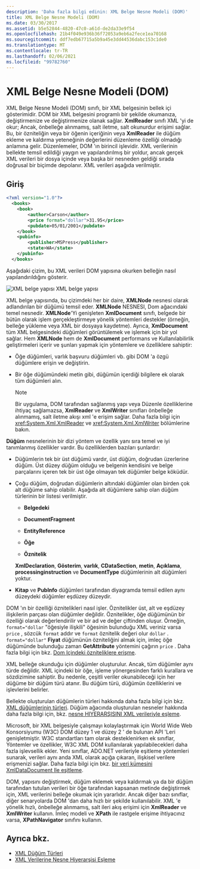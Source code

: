```yaml
---
description: 'Daha fazla bilgi edinin: XML Belge Nesne Modeli (DOM)'
title: XML Belge Nesne Modeli (DOM)
ms.date: 03/30/2017
ms.assetid: b5e52844-4820-47c0-a61d-de2da33e9f54
ms.openlocfilehash: 21b4f049e936b36f72053a9eb6a2fece1ea70168
ms.sourcegitcommit: ddf7edb67715a5b9a45e3dd44536dabc153c1de0
ms.translationtype: MT
ms.contentlocale: tr-TR
ms.lasthandoff: 02/06/2021
ms.locfileid: "99782760"
---
```

# <a name="xml-document-object-model-dom"></a>XML Belge Nesne Modeli (DOM)

XML Belge Nesne Modeli (DOM) sınıfı, bir XML belgesinin bellek içi gösterimidir. DOM bir XML belgesini programlı bir şekilde okumanıza, değiştirmenize ve değiştirmenize olanak sağlar. **XmlReader** sınıfı XML 'yi de okur; Ancak, önbelleğe alınmamış, salt iletme, salt okunurdur erişimi sağlar. Bu, bir özniteliğin veya bir öğenin içeriğinin veya **XmlReader** ile düğüm ekleme ve kaldırma yeteneğinin değerlerini düzenleme özelliği olmadığı anlamına gelir. Düzenlemeler, DOM 'ın birincil işlevidir. XML verilerinin bellekte temsil edildiği yaygın ve yapılandırılmış bir yoldur, ancak gerçek XML verileri bir dosya içinde veya başka bir nesneden geldiği sırada doğrusal bir biçimde depolanır. XML verileri aşağıda verilmiştir.

## <a name="input"></a>Giriş

```xml
<?xml version="1.0"?>
  <books>
    <book>
        <author>Carson</author>
        <price format="dollar">31.95</price>
        <pubdate>05/01/2001</pubdate>
    </book>
    <pubinfo>
        <publisher>MSPress</publisher>
        <state>WA</state>
    </pubinfo>
  </books>
```

Aşağıdaki çizim, bu XML verileri DOM yapısına okurken belleğin nasıl yapılandırıldığını gösterir.

![XML belge yapısı](media/xml-to-domtree.gif "XML_To_DOMTree") XML belge yapısı

XML belge yapısında, bu çizimdeki her bir daire, **XMLNode** nesnesi olarak adlandırılan bir düğümü temsil eder. **XMLNode** NESNESI, Dom ağacındaki temel nesnedir. **XMLNode**'Yi genişleten **XmlDocument** sınıfı, belgede bir bütün olarak işlem gerçekleştirmeye yönelik yöntemleri destekler (örneğin, belleğe yükleme veya XML bir dosyaya kaydetme). Ayrıca, **XmlDocument** tüm XML belgesindeki düğümleri görüntülemek ve işlemek için bir yol sağlar. Hem **XMLNode** hem de **XmlDocument** performans ve Kullanılabilirlik geliştirmeleri içerir ve şunları yapmak için yöntemlere ve özelliklere sahiptir:

- Öğe düğümleri, varlık başvuru düğümleri vb. gibi DOM 'a özgü düğümlere erişin ve değiştirin.

- Bir öğe düğümündeki metin gibi, düğümün içerdiği bilgilere ek olarak tüm düğümleri alın.

  > [!NOTE]
  > Bir uygulama, DOM tarafından sağlanmış yapı veya Düzenle özelliklerine ihtiyaç sağlamazsa, **XmlReader** ve **XmlWriter** sınıfları önbelleğe alınmamış, salt iletme akışı xml 'e erişim sağlar. Daha fazla bilgi için <xref:System.Xml.XmlReader> ve <xref:System.Xml.XmlWriter> bölümlerine bakın.

**Düğüm** nesnelerinin bir dizi yöntem ve özellik yanı sıra temel ve iyi tanımlanmış özellikler vardır. Bu özelliklerden bazıları şunlardır:

- Düğümlerin tek bir üst düğümü vardır, üst düğüm, doğrudan üzerlerine düğüm. Üst düzey düğüm olduğu ve belgenin kendisini ve belge parçalarını içeren tek bir üst öğe olmayan tek düğümler belge köküdür.

- Çoğu düğüm, doğrudan düğümlerin altındaki düğümler olan birden çok alt düğüme sahip olabilir. Aşağıda alt düğümlere sahip olan düğüm türlerinin bir listesi verilmiştir.

  - **Belgedeki**

  - **DocumentFragment**

  - **EntityReference**

  - **Öğe**

  - **Öznitelik**

  **XmlDeclaration**, **Gösterim**, **varlık**, **CDataSection**, **metin**, **Açıklama**, **processinginstruction** ve **DocumentType** düğümlerinin alt düğümleri yoktur.

- **Kitap** ve **PubInfo** düğümleri tarafından diyagramda temsil edilen aynı düzeydeki düğümler eşdüzey düzeydir.

DOM 'ın bir özelliği öznitelikleri nasıl işler. Öznitelikler üst, alt ve eşdüzey ilişkilerin parçası olan düğümler değildir. Öznitelikler, öğe düğümünün bir özelliği olarak değerlendirilir ve bir ad ve değer çiftinden oluşur. Örneğin, `format="dollar` "öğesiyle ilişkili" öğesinin bulunduğu XML veriniz varsa `price` , sözcük `format` addır ve `format` öznitelik değeri olur `dollar` . `format="dollar"` **Fiyat** düğümünün özniteliğini almak için, imleç öğe düğümünde bulunduğu zaman **GetAttribute** yöntemini çağırın `price` . Daha fazla bilgi için bkz. [Dom Içindeki özniteliklere erişme](accessing-attributes-in-the-dom.md).

XML belleğe okunduğu için düğümler oluşturulur. Ancak, tüm düğümler aynı türde değildir. XML içindeki bir öğe, işleme yönergesinden farklı kurallara ve sözdizimine sahiptir. Bu nedenle, çeşitli veriler okunabileceği için her düğüme bir düğüm türü atanır. Bu düğüm türü, düğümün özelliklerini ve işlevlerini belirler.

Bellekte oluşturulan düğümlerin türleri hakkında daha fazla bilgi için bkz. [XML düğümlerinin türleri](types-of-xml-nodes.md). Düğüm ağacında oluşturulan nesneler hakkında daha fazla bilgi için, bkz. [nesne HIYERARŞISINI XML verileriyle eşleme](mapping-the-object-hierarchy-to-xml-data.md).

Microsoft, bir XML belgesiyle çalışmayı kolaylaştırmak için World Wide Web Konsorsiyumu (W3C) DOM düzey 1 ve düzey 2 ' de bulunan API 'Leri genişletmiştir. W3C standartları tam olarak desteklenirken ek sınıflar, Yöntemler ve özellikler, W3C XML DOM kullanılarak yapılabilecekleri daha fazla işlevsellik ekler. Yeni sınıflar, ADO.NET verileriyle eşitleme yöntemleri sunarak, verileri aynı anda XML olarak açığa çıkaran, ilişkisel verilere erişmenizi sağlar. Daha fazla bilgi için bkz. [bir veri kümesini XmlDataDocument Ile eşitleme](../../../framework/data/adonet/dataset-datatable-dataview/dataset-and-xmldatadocument-synchronization.md).

DOM, yapısını değiştirmek, düğüm eklemek veya kaldırmak ya da bir düğüm tarafından tutulan verileri bir öğe tarafından kapsanan metinde değiştirmek için, XML verilerini belleğe okumak için yararlıdır. Ancak diğer bazı sınıflar, diğer senaryolarda DOM 'dan daha hızlı bir şekilde kullanılabilir. XML 'e yönelik hızlı, önbelleğe alınmamış, salt ileri akış erişimi için **XmlReader** ve **XmlWriter** kullanın. İmleç modeli ve **XPath** ile rastgele erişime ihtiyacınız varsa, **XPathNavigator** sınıfını kullanın.

## <a name="see-also"></a>Ayrıca bkz.

- [XML Düğüm Türleri](types-of-xml-nodes.md)
- [XML Verilerine Nesne Hiyerarşisi Eşleme](mapping-the-object-hierarchy-to-xml-data.md)
